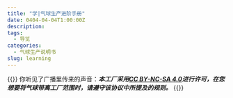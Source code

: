 ```yaml
---
title: "学|气球生产进阶手册"
date: 0404-04-04T1:00:00Z
description: 
tags:
  - 导览
categories:
  - 气球生产说明书
slug: learning
---
```

<style>
  blockquote {
    color: #2a4f43; /* 设置字体颜色 */
  }
</style>

{{<card>}}
你听见了广播里传来的声音：***本工厂采用[CC BY-NC-SA 4.0](https://creativecommons.org/licenses/by-nc-sa/4.0/deed.zh-hans)进行许可，在您想要将气球带离工厂范围时，请遵守该协议中所提及的规则。***
{{</card>}}
